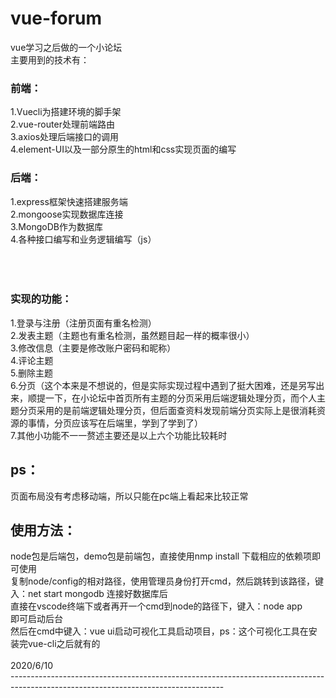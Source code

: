 # vue-forum
vue学习之后做的一个小论坛</br>
主要用到的技术有：</br>
### 前端：</br>
1.Vuecli为搭建环境的脚手架</br>
2.vue-router处理前端路由</br>
3.axios处理后端接口的调用</br>
4.element-UI以及一部分原生的html和css实现页面的编写</br>
### 后端：</br>
1.express框架快速搭建服务端</br>
2.mongoose实现数据库连接</br>
3.MongoDB作为数据库</br>
4.各种接口编写和业务逻辑编写（js）</br>
</br></br></br>
### 实现的功能：</br>
1.登录与注册（注册页面有重名检测）</br>
2.发表主题（主题也有重名检测，虽然题目起一样的概率很小）</br>
3.修改信息（主要是修改账户密码和昵称）</br>
4.评论主题</br>
5.删除主题</br>
6.分页（这个本来是不想说的，但是实际实现过程中遇到了挺大困难，还是另写出来，顺提一下，在小论坛中首页所有主题的分页采用后端逻辑处理分页，而个人主题分页采用的是前端逻辑处理分页，但后面查资料发现前端分页实际上是很消耗资源的事情，分页应该写在后端里，学到了学到了）</br>
7.其他小功能不一一赘述主要还是以上六个功能比较耗时</br>
## ps：</br>
页面布局没有考虑移动端，所以只能在pc端上看起来比较正常

##  使用方法：</br>
node包是后端包，demo包是前端包，直接使用nmp install 下载相应的依赖项即可使用</br>
复制node/config的相对路径，使用管理员身份打开cmd，然后跳转到该路径，键入：net start mongodb 连接好数据库后</br>
直接在vscode终端下或者再开一个cmd到node的路径下，键入：node app</br>
即可启动后台</br>
然后在cmd中键入：vue ui启动可视化工具启动项目，ps：这个可视化工具在安装完vue-cli之后就有的</br>
</br>
2020/6/10
</br>-----------------------------------------------------------------------------------------------------------------------------------
